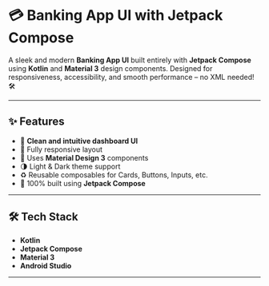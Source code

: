 # 💳 Banking App UI with Jetpack Compose

A sleek and modern **Banking App UI** built entirely with **Jetpack Compose** using **Kotlin** and **Material 3** design components. Designed for responsiveness, accessibility, and smooth performance – no XML needed! 🛠️

---

## ✨ Features

- 🏦 **Clean and intuitive dashboard UI**
- 📲 Fully responsive layout
- 🎨 Uses **Material Design 3** components
- 🌗 Light & Dark theme support
- ♻️ Reusable composables for Cards, Buttons, Inputs, etc.
- 💯 100% built using **Jetpack Compose**

---

## 🛠️ Tech Stack

- **Kotlin**
- **Jetpack Compose**
- **Material 3**
- **Android Studio**

---
